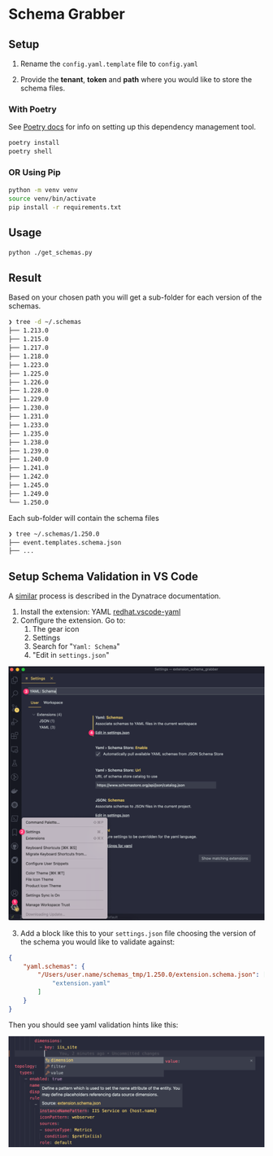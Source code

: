 # Schema Grabber


## Setup

1. Rename the `config.yaml.template` file to `config.yaml` 

2. Provide the **tenant**, **token** and **path** where you would like to store the schema files.
   
### With Poetry 

See [Poetry docs](https://python-poetry.org/docs/) for info on setting up this dependency management tool.

```zsh
poetry install
poetry shell
```

### OR Using Pip 

```zsh
python -m venv venv
source venv/bin/activate
pip install -r requirements.txt
```


## Usage

```zsh
python ./get_schemas.py
```

## Result

Based on your chosen path you will get a sub-folder for each version of the schemas.

```zsh
❯ tree -d ~/.schemas
├── 1.213.0
├── 1.215.0
├── 1.217.0
├── 1.218.0
├── 1.223.0
├── 1.225.0
├── 1.226.0
├── 1.228.0
├── 1.229.0
├── 1.230.0
├── 1.231.0
├── 1.233.0
├── 1.235.0
├── 1.238.0
├── 1.239.0
├── 1.240.0
├── 1.241.0
├── 1.242.0
├── 1.245.0
├── 1.249.0
└── 1.250.0
```

Each sub-folder will contain the schema files

```zsh
❯ tree ~/.schemas/1.250.0
├── event.templates.schema.json
├── ...
```

## Setup Schema Validation in VS Code

A [similar](https://www.dynatrace.com/support/help/extend-dynatrace/extensions20/extension-yaml_) process is described in the Dynatrace documentation. 

1. Install the extension: YAML [redhat.vscode-yaml](https://marketplace.visualstudio.com/items?itemName=redhat.vscode-yaml)
2. Configure the extension. Go to:
   1. The gear icon
   2. Settings
   3. Search for "`Yaml: Schema`"
   4. "Edit in `settings.json`"


![Settings](assets/yaml_config.png)

3. Add a block like this to your `settings.json` file choosing the version of the schema you would like to validate against:

```json
{
    "yaml.schemas": {
        "/Users/user.name/schemas_tmp/1.250.0/extension.schema.json": [ 
            "extension.yaml"
        ]
    }
}
```

Then you should see yaml validation hints like this:

![Hints](assets/yaml_validation.png)
